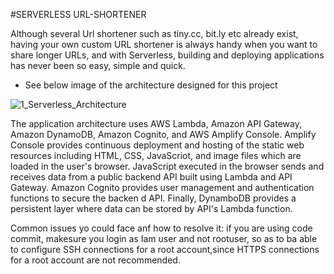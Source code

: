 #SERVERLESS URL-SHORTENER

Although several Url shortener such as tiny.cc, bit.ly etc already exist, having your own custom URL shortener is always handy when you want to share longer URLs, and with Serverless, building and deploying applications has never been so easy, simple and quick.

* See below image of the architecture designed for this project

![1_Serverless_Architecture](https://user-images.githubusercontent.com/100156088/203579261-6a250d07-fd35-4942-be05-21e773999808.png)

The application architecture uses AWS Lambda, Amazon API Gateway, Amazon DynamoDB, Amazon Cognito, and AWS Amplify Console. Amplify Console provides continuous deployment and hosting of the static web resources including HTML, CSS, JavaScriot, and image files which are loaded in the user's browser. JavaScript executed in the browser sends and receives data from a public backend API built using Lambda and API Gateway. Amazon Cognito provides user management and authentication functions to secure the backen d API. Finally, DynamboDB provides a persistent layer where data can be stored by API's Lambda function.

Common issues yo could face anf how to resolve it: 
if you are using code commit, makesure you login as Iam user and not rootuser, so as to ba able to configure SSH connections for a root account,since HTTPS connections for a root account are not recommended.
